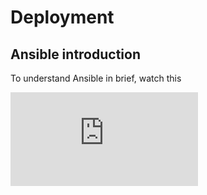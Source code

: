 
# Deployment
## Ansible introduction
To understand Ansible in brief, watch this
<div style={{ position: "relative", paddingBottom: "56.25%", height: 0, overflow: "hidden", maxWidth: "100%", background: "#000" }}>
  <iframe 
    src="https://www.youtube.com/embed/xRMPKQweySE" 
    frameBorder="0" 
    allow="accelerometer; autoplay; clipboard-write; encrypted-media; gyroscope; picture-in-picture" 
    allowFullScreen
    style={{ position: "absolute", top: 0, left: 0, width: "100%", height: "100%" }}
  />
</div>

## Overview on notebook
Compared with previous set up on a single node cluster, this ansible is not only set up slurm with seperated between the master and workers nodes,
but also install the 
- **Monitor Server:**
    - geerlingguy.docker: Docker container
    - Prometheus: Monitoring metrics collection
    - Alertmanager: Alerts to Slack channel with specific rules (e.g., down node)
    - Grafana: Dashboard for monitoring usage

- **Slurm HPC:**
    - **Common Roles:**
        - geerlingguy.docker (only for sudo group users)
        - alertmanager
        - grafana
        - prometheus-slurm-exporter
        - prometheus-node-exporter
    - **Specific Nodes:**
        - **Controller Node:**
            - slurm-master: Controller and login node
            - rsyslog-server: Syslog server controller
            - nfs-server: Network file system to share files across clusters
        - **Worker Nodes:**
            - slurm-worker: Computing nodes
            - rsyslog-client: Syslog client worker
            - nfs-client: Access files on the controller

To set up the cluster with many steps, IT automation tools likes Ansible, Puppet, Terraform are used to handle it automatically.
In RiverXData ecosystem, we set up the Slurm cluster using [**Ansible**](https://docs.ansible.com/), to set up the slurm cluster, follow the documentation at this [**RIVERXDATA SLURM**](https://github.com/riverxdata/river-slurm/tree/main)

<figure markdown="span">
    ![cluster](../img/slurm.svg)
</figure>


## Install required python packages
Clone the repo
```bash
git clone https://github.com/riverxdata/river-slurm.git -b 1.0.0
```

Install ansible, other required python packages and relative roles

```bash
# to show agruments
# bash scripts/setup.sh
bash scripts/setup.sh 24.04 false
```
## Alert system via Slack
:::info
In an industrial setting, even small teams benefit from effective communication through chat applications. Slack is a widely-used app that facilitates this. It offers features such as custom webhooks, which are useful for infrastructure monitoring notifications. For more information, visit the [**Slack API Quickstart**](https://api.slack.com/quickstart).
:::

You should have a slack workspace, where you already created a specific channel for this notifications

**Step 1**: Create an app
<figure markdown="span">
    ![cluster](../img/create_app.png)
</figure>

**Step 2**: Add app to your channel, configure it with the webhook features
<figure markdown="span">
    ![cluster](../img/config_1.png)
</figure>


**Step 3**: Click to incomming webhooks and activate it
<figure markdown="span">
    ![cluster](../img/config_2.png)
</figure>

**Step 4**: Try with api to check the app work
<figure markdown="span">
    ![cluster](../img/config_3.png)
</figure>

:::warning
To check for api setting, try with this on your terminal
:::

```bash
curl -X POST -H 'Content-type: application/json' --data '{"text":"Hello, World!"}' <API>
```

**Step 5**: See how it run in real case
App is added in channel
<figure markdown="span">
    ![cluster](../img/resume_node.png)
</figure>

For detail, check at grafana dashboard
<figure markdown="span">
    ![cluster](../img/grafana_down.png)
</figure>

## Prepare Inventory for Hosts
For the password, it should be configured using [**ansible vault**](https://docs.ansible.com/ansible/2.8/user_guide/vault.html) with encrypted, decrypted secret variables
Copy the example `hosts.example` file in the inventories directory. In this file, define the user and host for your setup:

```
[slurm_master]
controller-01 ansible_host=192.168.58.10

[slurm_worker]
worker-01 ansible_host=192.168.58.11

[slurm:children]
slurm_master
slurm_worker

[all:vars]
ansible_user=vagrant
slurm_password=<password for Munge to authenticate via symmetric key>
slurm_account_db_pass=<slurm account database password>
```

Optional parameters:

```
default_password=<default password for users in the cluster; first login will enforce a password change>
users=<comma-separated list of new usernames>
slack_api_url=<Slack webhook URL for cluster status notifications>
slack_channel=<Slack channel for notifications>
admin_user =<Grafana admin user>
admin_password=<Grafana admin password>
```

## Run playbook for Cluster

To set up on your cluster, ensure that the remote nodes can log in without a password. Run the following command:
```bash
ansible-playbook -i inventories/hosts river_cluster.yml
```

If a password is required, add the `--ask-become-pass` flag and run:

```bash
ansible-playbook -i inventories/hosts river_cluster.yml --ask-become-pass
```

## Run playbook for User
To set up users on the cluster, use Ansible. NIS is less secure and other methods are not well supported for Ubuntu. Simply run the following command to add users:

```bash
ansible-playbook -i inventories/hosts river_users.yml
```

Validate setup
```bash
# get cluster info
sinfo
# get current job
squeue
# submit interactive
srun --pty bash
```

By default, the grafana runs on the master node on port 3000. With users and password are set on the inventories
To access the dashboard, while you do not access the master node directly, use ssh
```bash
ssh -N -L 3001:localhost:3000 <user name>@<host name or IP address>
```
## Monitor system
### Node metrics
<figure markdown="span">
    ![Node metrics](../img/node_grafana.png)
</figure>

### Slurm metrics
<figure markdown="span">
    ![Slurm metrics](../img/slurm_grafana.png)
</figure>

## Developer
Install vagrant and relative provider, for Ubuntu, it automatically install the libvirt and run the ansible playbook
```bash
bash scripts/setup.sh 24.04 true
```
